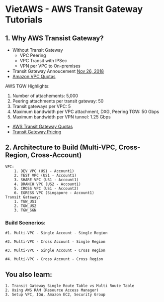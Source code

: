 

# VietAWS - AWS Transit Gateway Tutorials

## 1. Why AWS Transist Gateway?
	
- Without Transit Gateway 
	- VPC Peering
	- VPC Transit with IPSec
	- VPN per VPC to On-premises
- Transit Gateway Annoucement [Nov 26, 2018](https://aws.amazon.com/about-aws/whats-new/2018/11/introducing-aws-transit-gateway/)
- [Amazon VPC Quotas](https://docs.aws.amazon.com/vpc/latest/userguide/amazon-vpc-limits.html)


AWS TGW Highlights:

1. Number of attachements: 5,000
2. Peering attachments per transit gateway: 50
3. Transit gateways per VPC: 5
4. Maximum bandwidth per VPC attachment, DXG, Peering TGW: 50 Gbps
5. Maximum bandwidth per VPN tunnel: 1.25 Gbps


- [AWS Transit Gateway Quotas](https://docs.aws.amazon.com/vpc/latest/tgw/transit-gateway-quotas.html)
- [Transit Gateway Pricing](https://aws.amazon.com/transit-gateway/pricing/)

## 2. Architecture to Build (Multi-VPC, Cross-Region, Cross-Account)

	VPC:
		1. DEV VPC (US1 - Account1)
		2. TEST VPC (US1 - Account1)
		3. SHARE VPC (US1 - Account1)
		4. BRANCH VPC (US2 - Account1)
		5. CROSS VPC (US1 - Account2)
		6. EGRESS VPC (Singapore - Account1)
	Transit Gateway:
		1. TGW_US1
		2. TGW_US2
		3. TGW_SGN

### Build Scenerios:

	#1. Multi-VPC - Single Account - Single Region

	#2. Multi-VPC - Cross Account - Single Region

	#3. Multi-VPC - Single Account - Cross Region

	#4. Multi-VPC - Cross Account - Cross Region

## You also learn:
	1. Transit Gateway Single Route Table vs Multi Route Table
	2. Using AWS RAM (Resource Access Manager)
	3. Setup VPC, IGW, Amazon EC2, Security Group
